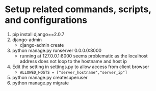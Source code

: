 # Setup related commands, scripts, and configurations

1. pip install django==2.0.7
2. django-admin
   - django-admin create
3. python manage.py runserver 0.0.0.0:8000
   - running at 127.0.0.1:8000 seems problematic as the localhost address does not loop to the hostname and host ip
4. Edit the setting in settings.py to allow access from client browser
   - `ALLOWED_HOSTS = ["server_hostname","server_ip"]`
5. python manage.py createsuperuser
6. python manage.py migrate
